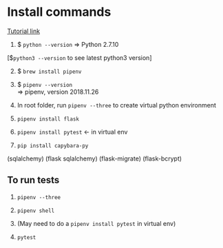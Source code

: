 Install commands
================

[Tutorial link](https://www.codementor.io/olawalealadeusi896/restful-api-with-python-flask-framework-and-postgres-db-part-1-kbrwbygx5)

1. $ `python --version`
=> Python 2.7.10

  [$`python3 --version` to see latest python3 version]

2. $ `brew install pipenv`

3. $ `pipenv --version`   
=> pipenv, version 2018.11.26

4. In root folder, run `pipenv --three` to create virtual python environment

5. `pipenv install flask`

6. `pipenv install pytest` <- in virtual env

7. `pip install capybara-py`

(sqlalchemy)
(flask sqlalchemy)
(flask-migrate)
(flask-bcrypt)


## To run tests

1. `pipenv --three`

2. `pipenv shell`

3. (May need to do a `pipenv install pytest` in virtual env)

4. `pytest`